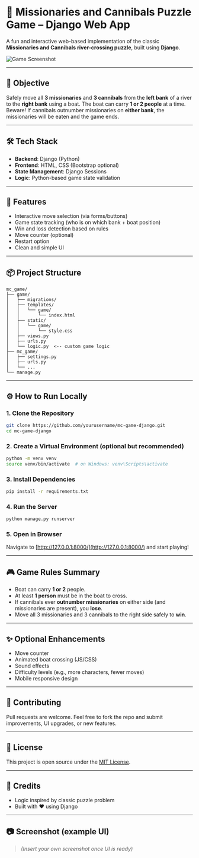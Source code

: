 
# 🧠 Missionaries and Cannibals Puzzle Game – Django Web App

A fun and interactive web-based implementation of the classic **Missionaries and Cannibals river-crossing puzzle**, built using **Django**.

![Game Screenshot](https://upload.wikimedia.org/wikipedia/commons/thumb/b/b4/Missionaries_and_Cannibals.svg/800px-Missionaries_and_Cannibals.svg.png)

---

## 🎯 Objective

Safely move all **3 missionaries** and **3 cannibals** from the **left bank** of a river to the **right bank** using a boat. The boat can carry **1 or 2 people** at a time.  
Beware! If cannibals outnumber missionaries on **either bank**, the missionaries will be eaten and the game ends.

---

## 🛠 Tech Stack

- **Backend**: Django (Python)
- **Frontend**: HTML, CSS (Bootstrap optional)
- **State Management**: Django Sessions
- **Logic**: Python-based game state validation

---

## 🚀 Features

- Interactive move selection (via forms/buttons)
- Game state tracking (who is on which bank + boat position)
- Win and loss detection based on rules
- Move counter (optional)
- Restart option
- Clean and simple UI

---

## 📦 Project Structure

```
mc_game/
├── game/
│   ├── migrations/
│   ├── templates/
│   │   └── game/
│   │       └── index.html
│   ├── static/
│   │   └── game/
│   │       └── style.css
│   ├── views.py
│   ├── urls.py
│   └── logic.py  <-- custom game logic
├── mc_game/
│   ├── settings.py
│   ├── urls.py
│   └── ...
└── manage.py
```

---

## ⚙️ How to Run Locally

### 1. Clone the Repository

```bash
git clone https://github.com/yourusername/mc-game-django.git
cd mc-game-django
```

### 2. Create a Virtual Environment (optional but recommended)

```bash
python -m venv venv
source venv/bin/activate  # on Windows: venv\Scripts\activate
```

### 3. Install Dependencies

```bash
pip install -r requirements.txt
```

### 4. Run the Server

```bash
python manage.py runserver
```

### 5. Open in Browser

Navigate to [http://127.0.0.1:8000/](http://127.0.0.1:8000/) and start playing!

---

## 🎮 Game Rules Summary

- Boat can carry **1 or 2** people.
- At least **1 person** must be in the boat to cross.
- If cannibals ever **outnumber missionaries** on either side (and missionaries are present), you **lose**.
- Move all 3 missionaries and 3 cannibals to the right side safely to **win**.

---

## ✨ Optional Enhancements

- Move counter
- Animated boat crossing (JS/CSS)
- Sound effects
- Difficulty levels (e.g., more characters, fewer moves)
- Mobile responsive design

---

## 🤝 Contributing

Pull requests are welcome. Feel free to fork the repo and submit improvements, UI upgrades, or new features.

---

## 📄 License

This project is open source under the [MIT License](LICENSE).

---

## 🙏 Credits

- Logic inspired by classic puzzle problem
- Built with ❤️ using Django

---

## 📷 Screenshot (example UI)

> *(Insert your own screenshot once UI is ready)*
